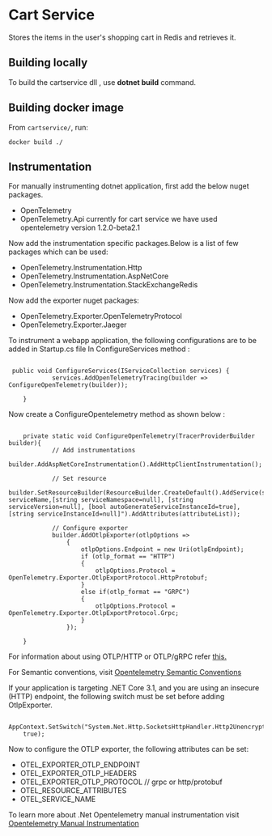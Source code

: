 # Cart Service

Stores the items in the user's shopping cart in Redis and retrieves it.                 

## Building locally
To build the cartservice dll , use **dotnet build** command.

## Building docker image

From `cartservice/`, run:

```
docker build ./
```

## Instrumentation
For manually instrumenting dotnet application, first add the below nuget packages.
  - OpenTelemetry
  - OpenTelemetry.Api
currently for cart service we have used opentelemetry version 1.2.0-beta2.1

Now add the instrumentation specific packages.Below is a list of few packages which can be used:
  - OpenTelemetry.Instrumentation.Http
  - OpenTelemetry.Instrumentation.AspNetCore
  - OpenTelemetry.Instrumentation.StackExchangeRedis

Now add the exporter nuget packages:
  - OpenTelemetry.Exporter.OpenTelemetryProtocol
  - OpenTelemetry.Exporter.Jaeger

To instrument a webapp application, the following configurations are to be added in Startup.cs file
In ConfigureServices method :

```

 public void ConfigureServices(IServiceCollection services) {
            services.AddOpenTelemetryTracing(builder => ConfigureOpenTelemetry(builder));

    }

```
Now create a ConfigureOpentelemetry method as shown below :
```

    private static void ConfigureOpenTelemetry(TracerProviderBuilder builder){
            // Add instrumentations
            builder.AddAspNetCoreInstrumentation().AddHttpClientInstrumentation();         

            // Set resource
            builder.SetResourceBuilder(ResourceBuilder.CreateDefault().AddService(string serviceName,[string serviceNamespace=null], [string serviceVersion=null], [bool autoGenerateServiceInstanceId=true],[string serviceInstanceId=null]").AddAttributes(attributeList));

            // Configure exporter
            builder.AddOtlpExporter(otlpOptions =>
                {
                    otlpOptions.Endpoint = new Uri(otlpEndpoint);
                    if (otlp_format == "HTTP")
                    {
                        otlpOptions.Protocol = OpenTelemetry.Exporter.OtlpExportProtocol.HttpProtobuf;
                    }
                    else if(otlp_format == "GRPC")
                    {
                        otlpOptions.Protocol = OpenTelemetry.Exporter.OtlpExportProtocol.Grpc;
                    }
                });

    }
```

For information about using OTLP/HTTP or OTLP/gRPC refer [this.](../README.md#When-to-use-OTLP/HTTP-or-OTLP/gRPC)

For Semantic conventions, visit [Opentelemetry Semantic Conventions](https://github.com/open-telemetry/opentelemetry-specification/tree/main/specification/resource/semantic_conventions#service)

If your application is targeting .NET Core 3.1, and you are using an insecure (HTTP) endpoint, the following switch must be set before adding OtlpExporter.
```
    AppContext.SetSwitch("System.Net.Http.SocketsHttpHandler.Http2UnencryptedSupport",
    true);
```


Now to configure the OTLP exporter, the following attributes can be set:
  - OTEL_EXPORTER_OTLP_ENDPOINT
  - OTEL_EXPORTER_OTLP_HEADERS
  - OTEL_EXPORTER_OTLP_PROTOCOL	 // grpc or http/protobuf
  - OTEL_RESOURCE_ATTRIBUTES
  - OTEL_SERVICE_NAME

To learn more about .Net Opentelemetry manual instrumentation visit [Opentelemetry Manual Instrumentation](https://github.com/open-telemetry/opentelemetry-dotnet/tree/main/src/OpenTelemetry#readme)

